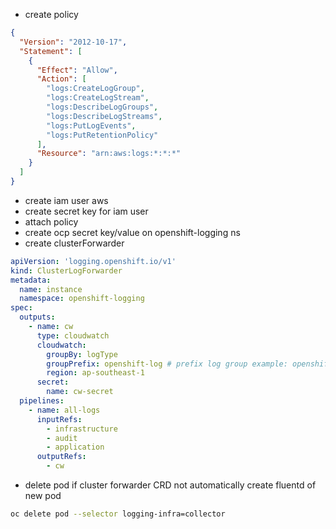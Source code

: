 - create policy

```json
{
  "Version": "2012-10-17",
  "Statement": [
    {
      "Effect": "Allow",
      "Action": [
        "logs:CreateLogGroup",
        "logs:CreateLogStream",
        "logs:DescribeLogGroups",
        "logs:DescribeLogStreams",
        "logs:PutLogEvents",
        "logs:PutRetentionPolicy"
      ],
      "Resource": "arn:aws:logs:*:*:*"
    }
  ]
}

```

- create iam user aws
- create secret key for iam user
- attach policy
- create ocp secret key/value on openshift-logging ns
- create clusterForwarder

```yaml
apiVersion: 'logging.openshift.io/v1'
kind: ClusterLogForwarder
metadata:
  name: instance
  namespace: openshift-logging
spec:
  outputs:
    - name: cw
      type: cloudwatch
      cloudwatch:
        groupBy: logType
        groupPrefix: openshift-log # prefix log group example: openshift-log.audit
        region: ap-southeast-1
      secret:
        name: cw-secret
  pipelines:
    - name: all-logs
      inputRefs:
        - infrastructure
        - audit
        - application
      outputRefs:
        - cw
```

- delete pod if cluster forwarder CRD not automatically create fluentd of new pod

```sh
oc delete pod --selector logging-infra=collector
```
